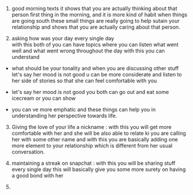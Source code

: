 1. good morning texts it shows that you are actually thinking about that person first thing in the morning, and it is more kind of habit when things are going south these small things are really going to help sutain your relationship and shows that you are actually caring about that person.  
  
2. asking how was your day every single day  
with this both of you can have topics where you can listen what went well and what went wrong throughout the day with this you can understand  
- what should be your tonality and when you are discussing other stuff let's say her mood is not good u can be more considerate and listen to her side of stories so that she can feel comfortable with you  
  
- let's say her mood is not good you both can go out and eat some icecream or you can show  
  
- you can ve more emphatic and these things can help you in understanding her perspective towards life.  
  
3. Giving the love of your life a nickname : with this you will get more comfortable with her and she will be also able to relate ki you are calling her with some other name and with this you are basically adding one more element to your relationship which is different from her usual conversation.  
  
4. maintaining a streak on snapchat : with this you will be sharing stuff every single day this will basically give you some more surety on having a good bond with her  
  
5.